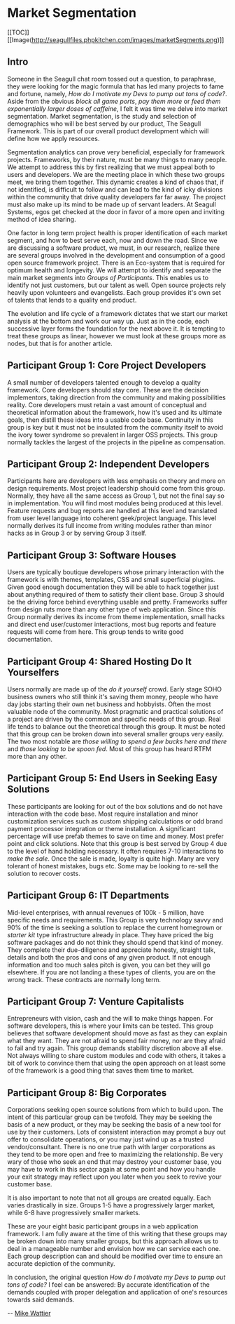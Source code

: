 <!-- Name: Internal/MarketSegmentation -->
<!-- Version: 7 -->
<!-- Last-Modified: 2006/12/31 00:35:01 -->
<!-- Author: demian -->
# Market Segmentation
[[TOC]]
[[Image(http://seagullfiles.phpkitchen.com/images/marketSegments.png)]]

## Intro
Someone in the Seagull chat room tossed out a question, to paraphrase, they were looking for the magic formula that has led many projects to fame and fortune, namely, *How do I motivate my Devs to pump out tons of code?*. Aside from the obvious _block all game ports_,  _pay them more_ or _feed them exponentially larger doses of caffeine_, I felt it was time we delve into market segmentation. Market segmentation, is the study and selection of demographics who will be best served by our product, The Seagull Framework. This is part of our overall product development which will define how we apply resources.

Segmentation analytics can prove very beneficial, especially for framework projects. Frameworks, by their nature, must be many things to many people. We attempt to address this by first realizing that we must appeal both to users and developers. We are the meeting place in which these two groups meet, we bring them together. This dynamic creates a kind of chaos that, if not identified, is difficult to follow and can lead to the kind of icky divisions within the community that drive quality developers far far away. The project must also make up its mind to be made up of servant leaders.  At Seagull Systems, egos get checked at the door in favor of a more open and inviting method of idea sharing. 

One factor in long term project health is proper identification of each market segment, and how to best serve each, now and down the road. Since we are discussing a software product, we must, in our research, realize there are several groups involved in the development and consumption of a good open source framework project. There is an Eco-system that is required for optimum health and longevity. We will attempt to identify and separate the main market segments into _Groups of Participants_. This enables us to identify not just customers, but our talent as well. Open source projects rely heavily upon volunteers and evangelists. Each group provides it's own set of talents that lends to a quality end product.

The evolution and life cycle of a framework dictates that we start our market analysis at the bottom and work our way up. Just as in the code, each successive layer forms the foundation for the next above it. It is tempting to treat these groups as linear, however we must look at these groups more as nodes, but that is for another article. 

## Participant Group 1: Core Project Developers
A small number of developers talented enough to develop a quality framework. Core developers should stay core. These are the decision implementors, taking direction from the community and making possibilities reality. Core developers must retain a vast amount of conceptual and theoretical information about the framework, how it's used and its ultimate goals, then distill these ideas into a usable code base. Continuity in this group is key but it must not be insulated from the community itself to avoid the ivory tower syndrome so prevalent in larger OSS projects. This group normally tackles the largest of the projects in the pipeline as compensation.

## Participant Group 2: Independent Developers
Participants here are developers with less emphasis on theory and more on design requirements. Most project leadership should come from this group. Normally, they have all the same access as Group 1, but not the final say so in implementation. You will find most modules being produced at this level.  Feature requests and bug reports are handled at this level and translated from user level language into coherent geek/project language. This level normally derives its full income from writing modules rather than minor hacks as in Group 3 or by serving Group 3 itself.

## Participant Group 3: Software Houses
Users are typically boutique developers whose primary interaction with the framework is with themes, templates, CSS and small superficial plugins. Given good enough documentation they will be able to hack together just about anything required of them to satisfy their client base. Group 3 should be the driving force behind everything usable and pretty. Frameworks suffer from design ruts more than any other type of web application.  Since this Group normally derives its income from theme implementation, small hacks and direct end user/customer interactions, most bug reports and feature requests will come from here. This group tends to write good documentation.

## Participant Group 4: Shared Hosting Do It Yourselfers
Users normally are made up of the _do it yourself_ crowd. Early stage SOHO business owners who still think it's saving them money, people who have day jobs starting their own net business and hobbyists. Often the most valuable node of the community. Most pragmatic and practical solutions of a project are driven by the common and specific needs of this group. Real life tends to balance out the theoretical through this group. It must be noted that this group can be broken down into several smaller groups very easily. The two most notable are _those willing to spend a few bucks here and there_ and _those looking to be spoon fed_.  Most of this group has heard RTFM more than any other.

## Participant Group 5: End Users in Seeking Easy Solutions
These participants are looking for out of the box solutions and do not have interaction with the code base. Most require installation and minor customization services such as custom shipping calculations or odd brand payment processor integration or theme installation. A significant percentage will use prefab themes to save on time and money. Most prefer point and click solutions. Note that this group is best served by Group 4 due to the level of hand holding necessary. It often requires 7-10 interactions to _make the sale_. Once the sale is made, loyalty is quite high. Many are very tolerant of honest mistakes, bugs etc. Some may be looking to re-sell the solution to recover costs.

## Participant Group 6: IT Departments
Mid-level enterprises, with annual revenues of 100k - 5 million, have specific needs and requirements. This Group is very technology savvy and 90% of the time is seeking a solution to replace the current homegrown or _starter kit_ type infrastructure already in place.  They have priced the big software packages and do not think they should spend that kind of money. They complete their due-diligence and appreciate honesty, straight talk, details and both the pros and cons of any given product. If not enough information and too much sales pitch is given, you can bet they will go elsewhere. If you are not landing a these types of clients, you are on the wrong track. These contracts are normally long term.

## Participant Group 7: Venture Capitalists
Entrepreneurs with vision, cash and the will to make things happen. For software developers, this is where your limits can be tested. This group believes that software development should move as fast as they can explain what they want. They are not afraid to spend fair money, nor are they afraid to fail and try again. This group demands stability discretion above all else. Not always willing to share custom modules and code with others, it takes a bit of work to convince them that using the open approach on at least some of the framework is a good thing that saves them time to market. 

## Participant Group 8: Big Corporates
Corporations seeking open source solutions from which to build upon. The intent of this particular group can be twofold. They may be seeking the basis of a new product, or they may be seeking the basis of a new tool for use by their customers. Lots of consistent interaction may prompt a buy out offer to consolidate operations, or you may just wind up as a trusted vendor/consultant. There is no one true path with larger corporations as they tend to be more open and free to maximizing the relationship.  Be very wary of those who seek an end that may destroy your customer base, you may have to work in this sector again at some point and how you handle your exit strategy may reflect upon you later when you seek to revive your customer base.

It is also important to note that not all groups are created equally. Each varies drastically in size. Groups 1-5 have a progressively larger market, while 6-8 have progressively smaller markets.

These are your eight basic participant groups in a web application framework. I am fully aware at the time of this writing that these groups may be broken down into many smaller groups, but this approach allows us to deal in a manageable number and envision how we can service each one. Each group description can and should be modified over time to ensure an accurate depiction of the community. 

In conclusion, the original question *How do I motivate my Devs to pump out tons of code?* I feel can be answered: By accurate identification of the demands coupled with proper delegation and application of one's resources towards said demands.

-- [Mike Wattier](/wiki:User/MikeWattier/)